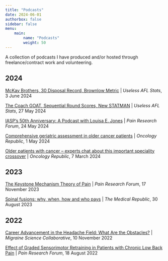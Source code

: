 ```yaml
---
title: "Podcasts"
date: 2024-06-01
authorbox: false
sidebar: false
menu: 
    main: 
        name: "Podcasts"
        weight: 50
---
```


A collection of podcasts I have produced and/or hosted through freelance/contract work and volunteering.

## 2024
[McKay Brothers, 30 Disposal Record, Brownlow Metric](https://uselessaflstats.buzzsprout.com/2211261/15183001-24-mckay-brothers-30-disposal-record-brownlow-metric) | *Useless AFL Stats*, 3 June 2024

[The Coach GOAT, Sequential Round Scores, New STATMAN](https://uselessaflstats.buzzsprout.com/2211261/15142315-24-the-coach-goat-sequential-round-scores-new-statman) | *Useless AFL Stats*, 27 May 2024

[IASP’s 50th Anniversary: A Podcast with Louisa E. Jones](https://www.iasp-pain.org/publications/pain-research-forum/prf-news/iasps-50th-anniversary-a-podcast-with-louisa-e-jones/) | *Pain Research Forum*, 24 May 2024

[Comprehensive geriatric assessment in older cancer patients](https://www.oncologyrepublic.com.au/comprehensive-geriatric-assessment-in-older-cancer-patients/4381) | *Oncology Republic*, 1 May 2024

[Older patients with cancer – experts chat about this important speciality crossover](https://www.oncologyrepublic.com.au/older-patients-with-cancer-experts-chat-about-this-important-speciality-crossover/4263) | *Oncology Republic*, 7 March 2024

## 2023
[The Keystone Mechanism Theory of Pain](https://www.iasp-pain.org/publications/pain-research-forum/prf-news/the-iasp-prf-podcast-the-keystone-mechanism-theory-of-pain/) | *Pain Research Forum*, 17 November 2023

[Spinal fusions: why, when, how and who pays](https://www.medicalrepublic.com.au/spinal-fusions-why-when-how-and-who-pays/97829) | *The Medical Republic*, 30 August 2023

## 2022
[Career Advancement in the Headache Field: What Are the Obstacles?](https://migrainecollaborative.org/career-advancement-in-the-headache-field-what-are-the-obstacles-a-podcast-with-irene-de-boer-and-gisela-terwindt) | *Migraine Science Collaborative*, 10 November 2022

[Effect of Graded Sensorimotor Retraining in Patients with Chronic Low Back Pain](https://www.painresearchforum.org/forums/interview/205104-iasp-prf-podcast-effect-graded-sensorimotor-retraining-patients-chronic-low) | *Pain Research Forum*, 18 August 2022